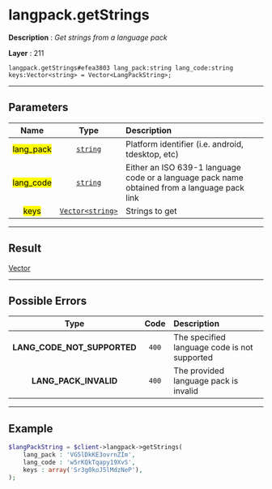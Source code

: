 # langpack.getStrings

**Description** : *Get strings from a language pack*

**Layer** : 211

```tl
langpack.getStrings#efea3803 lang_pack:string lang_code:string keys:Vector<string> = Vector<LangPackString>;
```

---

## Parameters

| Name | Type | Description |
| :---: | :---: | :--- |
| <mark>lang_pack</mark> | [`string`](type/string) | Platform identifier (i.e. android, tdesktop, etc) |
| <mark>lang_code</mark> | [`string`](type/string) | Either an ISO 639-1 language code or a language pack name obtained from a language pack link |
| <mark>keys</mark> | [`Vector<string>`](type/string) | Strings to get |

---

## Result

[Vector<LangPackString>](type/LangPackString)

---

## Possible Errors

| Type | Code | Description |
| :---: | :---: | :--- |
| **LANG_CODE_NOT_SUPPORTED** | `400` | The specified language code is not supported |
| **LANG_PACK_INVALID** | `400` | The provided language pack is invalid |

---

## Example

```php
$langPackString = $client->langpack->getStrings(
	lang_pack : 'VG5lDkKE3ovrnZIm',
	lang_code : 'w5rKQkTqapy19XvS',
	keys : array('Sr3g0koJ5lMdzNeP'),
);
```